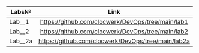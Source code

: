 | Labs№         | Link              | 
| ------------- |:------------------:| 
| Lab__1    | https://github.com/clocwerk/DevOps/tree/main/lab1  | 
| Lab__2    | https://github.com/clocwerk/DevOps/tree/main/lab2 | 
| Lab__2a    | https://github.com/clocwerk/DevOps/tree/main/lab2a|